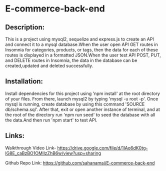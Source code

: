 # E-commerce-back-end
## Description:
This is a project using mysql2, sequelize and express.js to create an API and connect it to a mysql database.When the user open API GET routes in Insomnia for categories, products, or tags, then the data for each of these routes is displayed in a formatted JSON.When the user test API POST, PUT, and DELETE routes in Insomnia, the data in the database can be created,updated and deleted successfully.

## Installation:
Install dependencies for this project using 'npm install' at the root directory of your files. From there, launch mysql2 by typing 'mysql -u root -p'. Once mysql is running, create database by using this command 'SOURCE db/schema.sql'. After that, exit or open another instance of terminal, and at the root of the directory run 'npm run seed' to seed the database with all the data.And then run 'npm start' to test API.

## Links:
Walkthrough Video Link- https://drive.google.com/file/d/1IAo6dK0tg-lG8E_caBzBO1OMIIzZhB6w/view?usp=sharing

Github Repo Link: https://github.com/sahanamai/E-commerce-back-end